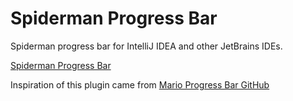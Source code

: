 # Spiderman Progress Bar

Spiderman progress bar for IntelliJ IDEA and other JetBrains IDEs.

[Spiderman Progress Bar](https://plugins.jetbrains.com/plugin/19962-spiderman-progress-bar)

Inspiration of this plugin came from [Mario Progress Bar GitHub](https://github.com/KikiManjaro/MarioProgressBar)
